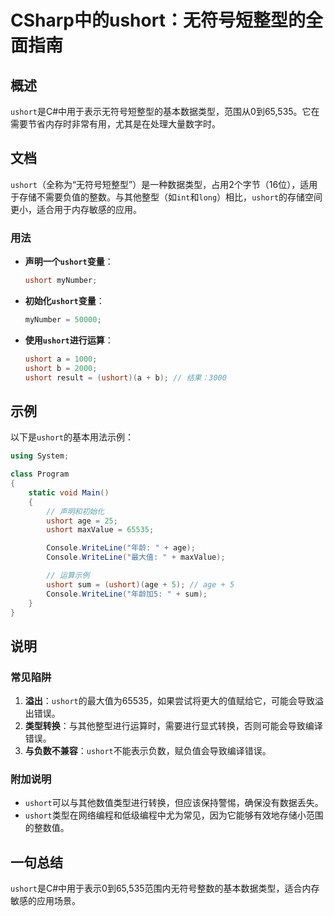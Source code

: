 <!--
Meta Description: # CSharp中的ushort：无符号短整型的全面指南 ## 概述 `ushort`是C#中用于表示无符号短整型的基本数据类型，范围从0到65,535。它在需要节省内存时非常有用，尤其是在处理大量数字时。 ## 文档 `ushort`（全称为“无符号短整型”）是一种数据类型，占用2个字节（16位）...
Meta Keywords: ushort, csharp, age, console, writeline
-->

# CSharp中的ushort：无符号短整型的全面指南

## 概述
`ushort`是C#中用于表示无符号短整型的基本数据类型，范围从0到65,535。它在需要节省内存时非常有用，尤其是在处理大量数字时。

## 文档
`ushort`（全称为“无符号短整型”）是一种数据类型，占用2个字节（16位），适用于存储不需要负值的整数。与其他整型（如`int`和`long`）相比，`ushort`的存储空间更小，适合用于内存敏感的应用。

### 用法
- **声明一个`ushort`变量**：
  ```csharp
  ushort myNumber;
  ```

- **初始化`ushort`变量**：
  ```csharp
  myNumber = 50000;
  ```

- **使用`ushort`进行运算**：
  ```csharp
  ushort a = 1000;
  ushort b = 2000;
  ushort result = (ushort)(a + b); // 结果：3000
  ```

## 示例
以下是`ushort`的基本用法示例：

```csharp
using System;

class Program
{
    static void Main()
    {
        // 声明和初始化
        ushort age = 25;
        ushort maxValue = 65535;

        Console.WriteLine("年龄: " + age);
        Console.WriteLine("最大值: " + maxValue);

        // 运算示例
        ushort sum = (ushort)(age + 5); // age + 5
        Console.WriteLine("年龄加5: " + sum);
    }
}
```

## 说明
### 常见陷阱
1. **溢出**：`ushort`的最大值为65535，如果尝试将更大的值赋给它，可能会导致溢出错误。
2. **类型转换**：与其他整型进行运算时，需要进行显式转换，否则可能会导致编译错误。
3. **与负数不兼容**：`ushort`不能表示负数，赋负值会导致编译错误。

### 附加说明
- `ushort`可以与其他数值类型进行转换，但应该保持警惕，确保没有数据丢失。
- `ushort`类型在网络编程和低级编程中尤为常见，因为它能够有效地存储小范围的整数值。

## 一句总结
`ushort`是C#中用于表示0到65,535范围内无符号整数的基本数据类型，适合内存敏感的应用场景。